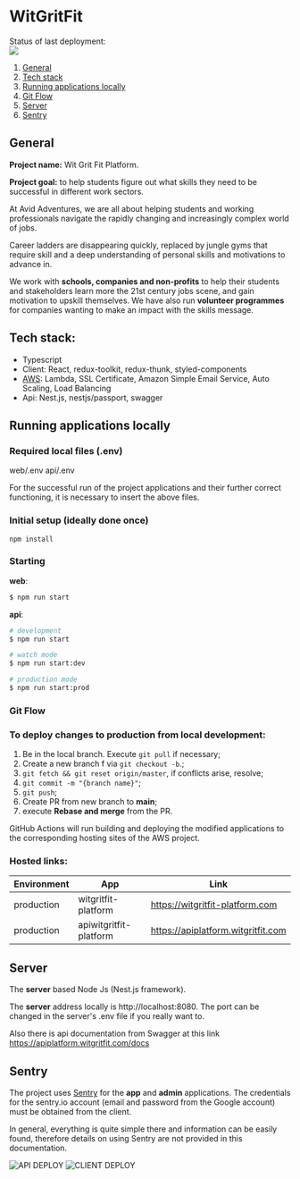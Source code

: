 # WitGritFit

Status of last deployment:<br>
<img src="https://github.com/WITGRITFIT/wgf-platform/workflows/Deploy to Amazon ESC/badge.svg?branch=main"><br>
1. [General](#general)
2. [Tech stack](#tech-stack)
3. [Running applications locally](#running-applications-locally)
4. [Git Flow](#git-flow)
5. [Server](#server)
6. [Sentry](#sentry)

## General

**Project name:** Wit Grit Fit Platform.

**Project goal:** to help students figure out what skills they need to be successful in different work sectors.

At Avid Adventures, we are all about helping students and working professionals navigate the rapidly changing and increasingly complex world of jobs.

Career ladders are disappearing quickly, replaced by jungle gyms that require skill and a deep understanding of personal skills and motivations to advance in.

We work with **schools, companies and non-profits** to help their students and stakeholders learn more the 21st century jobs scene, and gain motivation to upskill themselves. We have also run **volunteer programmes** for companies wanting to make an impact with the skills message.

## Tech stack:

- Typescript
- Client: React, redux-toolkit, redux-thunk, styled-components
- [AWS](https://aws.amazon.com/): Lambda, SSL Certificate, Amazon Simple Email Service, Auto Scaling, Load Balancing
- Api: Nest.js, nestjs/passport, swagger

## Running applications locally

### Required local files (.env)

web/.env
api/.env

For the successful run of the project applications and their further correct functioning, it is necessary to insert the above files.

### Initial setup (ideally done once)
    npm install
### Starting

**web**: 
```bash
$ npm run start
```
**api**: 
```bash
# development
$ npm run start

# watch mode
$ npm run start:dev

# production mode
$ npm run start:prod
```
### Git Flow
### To deploy changes to production from local development:

1. Be in the local branch. Execute `git pull` if necessary;
2. Create a new branch f via `git checkout -b`.;
3. `git fetch && git reset origin/master`, if conflicts arise, resolve;
4. `git commit -m "{branch name}"`;
5. `git push`;
6. Create PR from new branch to **main**;
7. execute **Rebase and merge** from the PR.

GitHub Actions will run building and deploying the modified applications to the corresponding hosting sites of the AWS project.

### Hosted links:

| Environment | App   | Link                                  |
| ----------- | ----- | ------------------------------------- |
| production  | witgritfit-platform | https://witgritfit-platform.com        |
| production  | apiwitgritfit-platform | https://apiplatform.witgritfit.com      |

## Server

The **server** based Node Js (Nest.js framework).

The **server** address locally is http://localhost:8080. The port can be changed in the server's .env file if you really want to.

Also there is api documentation from Swagger at this link https://apiplatform.witgritfit.com/docs

## Sentry

The project uses [Sentry](https://sentry.io/) for the **app** and **admin** applications.
The credentials for the sentry.io account (email and password from the Google account) must be obtained from the client.

In general, everything is quite simple there and information can be easily found, therefore details on using Sentry are not provided in this documentation.

![API DEPLOY](https://github.com/jacphua/wgf-platform/actions/workflows/api-deploy.yml/badge.svg)
![CLIENT DEPLOY](https://github.com/jacphua/wgf-platform/actions/workflows/client-deploy.yml/badge.svg)
